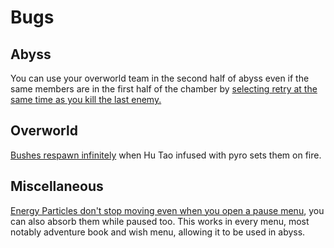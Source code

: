 # Bugs

## Abyss

You can use your overworld team in the second half of abyss even if the same members are in the first half of the chamber by [selecting retry at the same time as you kill the last enemy.](https://www.youtube.com/watch?v=XW_TDsyFkPA)

## Overworld

[Bushes respawn infinitely](https://youtu.be/R5D-seBcdnU) when Hu Tao infused with pyro sets them on fire.

## Miscellaneous

[Energy Particles don't stop moving even when you open a pause menu](https://youtu.be/7H84lGcZf8s), you can also absorb them while paused too. This works in every menu, most notably adventure book and wish menu, allowing it to be used in abyss.

